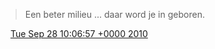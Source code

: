 > Een beter milieu \.\.\. daar word je in geboren\.

<img src="../../media/tweet.ico" width="12" /> [Tue Sep 28 10:06:57 +0000 2010](https://twitter.com/DromerDenker/status/25771394566)